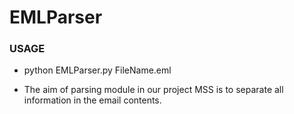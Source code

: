 # EMLParser
### USAGE

- python EMLParser.py FileName.eml

- The aim of parsing module in our project MSS is to separate all information in the email contents.
